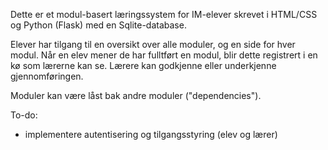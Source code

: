 Dette er et modul-basert læringssystem for IM-elever skrevet i HTML/CSS og Python (Flask) med en Sqlite-database. 

Elever har tilgang til en oversikt over alle moduler, og en side for hver modul. Når en elev mener de har fulltført en modul, blir dette registrert i en kø som lærerne kan se. Lærere kan godkjenne eller underkjenne gjennomføringen. 

Moduler kan være låst bak andre moduler ("dependencies"). 

To-do:
* implementere autentisering og tilgangsstyring (elev og lærer)
